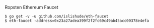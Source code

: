 Ropsten Ethereum Faucet

```console
$ go get -v -u github.com/islishude/eth-faucet
$ eth-faucet -address=0x23a27adea399f2f2fc69c49ab45acc00378e4efa
```
